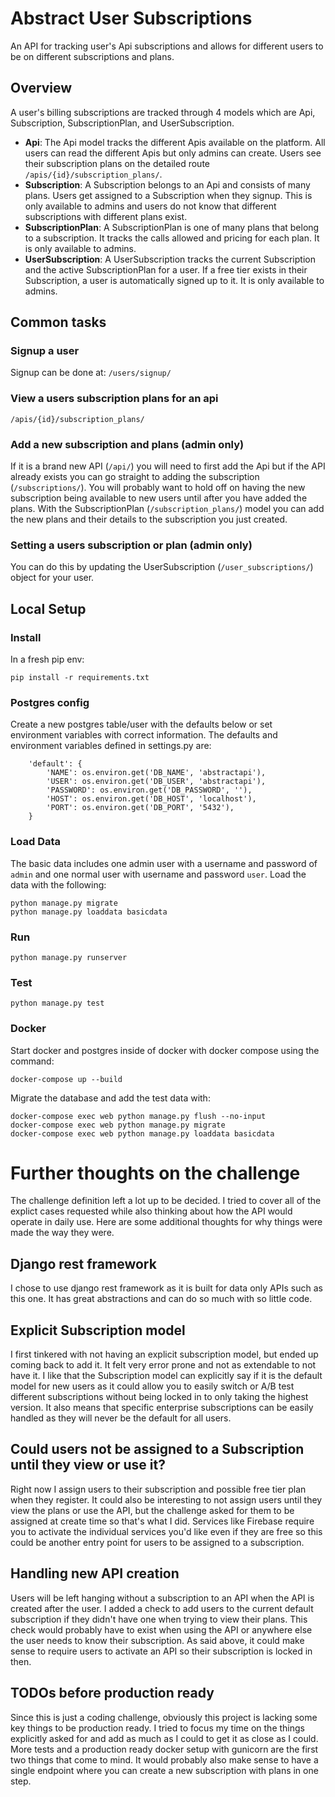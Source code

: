 # Abstract User Subscriptions

An API for tracking user's Api subscriptions and allows for different users to be on different subscriptions and plans.

## Overview

A user's billing subscriptions are tracked through 4 models which are Api, Subscription, SubscriptionPlan, and UserSubscription.
- **Api**: The Api model tracks the different Apis available on the platform. All users can read the different Apis but only admins can create. Users see their subscription plans on the detailed route `/apis/{id}/subscription_plans/`.
- **Subscription**: A Subscription belongs to an Api and consists of many plans. Users get assigned to a Subscription when they signup. This is only available to admins and users do not know that different subscriptions with different plans exist.
- **SubscriptionPlan**: A SubscriptionPlan is one of many plans that belong to a subscription. It tracks the calls allowed and pricing for each plan. It is only available to admins.
- **UserSubscription**: A UserSubscription tracks the current Subscription and the active SubscriptionPlan for a user. If a free tier exists in their Subscription, a user is automatically signed up to it. It is only available to admins.

## Common tasks

### Signup a user

Signup can be done at: `/users/signup/`

### View a users subscription plans for an api

`/apis/{id}/subscription_plans/`

### Add a new subscription and plans (admin only)

If it is a brand new API (`/api/`) you will need to first add the Api but if the API already exists you can go straight to adding the subscription (`/subscriptions/`). You will probably want to hold off on having the new subscription being available to new users until after you have added the plans. With the SubscriptionPlan (`/subscription_plans/`) model you can add the new plans and their details to the subscription you just created.

### Setting a users subscription or plan (admin only)

You can do this by updating the UserSubscription (`/user_subscriptions/`) object for your user.

## Local Setup

### Install

In a fresh pip env:

```pip install -r requirements.txt```

### Postgres config

Create a new postgres table/user with the defaults below or set environment variables with correct information. The defaults and environment variables defined in settings.py are:
```
    'default': {
        'NAME': os.environ.get('DB_NAME', 'abstractapi'),
        'USER': os.environ.get('DB_USER', 'abstractapi'),
        'PASSWORD': os.environ.get('DB_PASSWORD', ''),
        'HOST': os.environ.get('DB_HOST', 'localhost'),
        'PORT': os.environ.get('DB_PORT', '5432'),
    }
```

### Load Data

The basic data includes one admin user with a username and password of `admin` and one normal user with username and password `user`. Load the data with the following:
```
python manage.py migrate
python manage.py loaddata basicdata
```

### Run

```
python manage.py runserver
```

### Test

```
python manage.py test
```

### Docker

Start docker and postgres inside of docker with docker compose using the command:
```
docker-compose up --build
```

Migrate the database and add the test data with:
```
docker-compose exec web python manage.py flush --no-input
docker-compose exec web python manage.py migrate
docker-compose exec web python manage.py loaddata basicdata
```

# Further thoughts on the challenge

The challenge definition left a lot up to be decided. I tried to cover all of the explict cases requested while also thinking about how the API would operate in daily use. Here are some additional thoughts for why things were made the way they were.

## Django rest framework

I chose to use django rest framework as it is built for data only APIs such as this one. It has great abstractions and can do so much with so little code.

## Explicit Subscription model

I first tinkered with not having an explicit subscription model, but ended up coming back to add it. It felt very error prone and not as extendable to not have it. I like that the Subscription model can explicitly say if it is the default model for new users as it could allow you to easily switch or A/B test different subscriptions without being locked in to only taking the highest version. It also means that specific enterprise subscriptions can be easily handled as they will never be the default for all users.

## Could users not be assigned to a Subscription until they view or use it?

Right now I assign users to their subscription and possible free tier plan when they register. It could also be interesting to not assign users until they view the plans or use the API, but the challenge asked for them to be assigned at create time so that's what I did. Services like Firebase require you to activate the individual services you'd like even if they are free so this could be another entry point for users to be assigned to a subscription.

## Handling new API creation

Users will be left hanging without a subscription to an API when the API is created after the user. I added a check to add users to the current default subscription if they didn't have one when trying to view their plans. This check would probably have to exist when using the API or anywhere else the user needs to know their subscription. As said above, it could make sense to require users to activate an API so their subscription is locked in then.

## TODOs before production ready

Since this is just a coding challenge, obviously this project is lacking some key things to be production ready. I tried to focus my time on the things explicitly asked for and add as much as I could to get it as close as I could. More tests and a production ready docker setup with gunicorn are the first two things that come to mind. It would probably also make sense to have a single endpoint where you can create a new subscription with plans in one step.